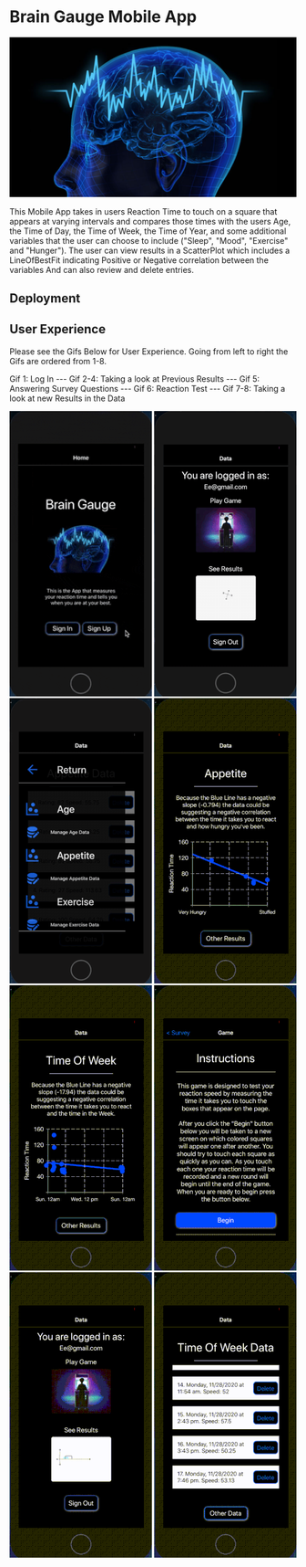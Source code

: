 
# Brain Gauge Mobile App

![alt text][logo]

[logo]: https://github.com/mattkrebs2000/ReactNativeBrainGaugeFolder/blob/master/frontend/assets/brain.png

This Mobile App takes in users Reaction Time to touch on a square that appears at varying intervals and compares those times with the users Age, the Time of Day, the Time of Week, the Time of Year, and some additional variables that the user can choose to include ("Sleep", "Mood", "Exercise" and "Hunger"). The user can view results in a ScatterPlot which includes a LineOfBestFit indicating Positive or Negative correlation between the variables And can also review and delete entries. 

## Deployment 



## User Experience

Please see the Gifs Below for User Experience. Going from left to right the Gifs are ordered from 1-8. 

Gif 1: Log In ---
Gif 2-4: Taking a look at Previous Results ---
Gif 5: Answering Survey Questions ---
Gif 6: Reaction Test ---
Gif 7-8: Taking a look at new Results in the Data

![](https://github.com/mattkrebs2000/ReactNativeBrainGaugeFolder/blob/master/frontend/logINN.gif)
![](https://github.com/mattkrebs2000/ReactNativeBrainGaugeFolder/blob/master/frontend/oneee.gif)
![](https://github.com/mattkrebs2000/ReactNativeBrainGaugeFolder/blob/master/frontend/twoooo.gif)
![](https://github.com/mattkrebs2000/ReactNativeBrainGaugeFolder/blob/master/frontend/threeee.gif)
![](https://github.com/mattkrebs2000/ReactNativeBrainGaugeFolder/blob/master/frontend/fourrrr.gif)
![](https://github.com/mattkrebs2000/ReactNativeBrainGaugeFolder/blob/master/frontend/fiveee.gif)
![](https://github.com/mattkrebs2000/ReactNativeBrainGaugeFolder/blob/master/frontend/sixxxx.gif)
![](https://github.com/mattkrebs2000/ReactNativeBrainGaugeFolder/blob/master/frontend/sevennn.gif)


